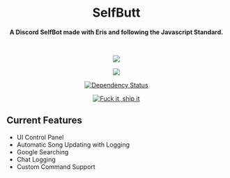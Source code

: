 <div align="center">
  <h1 align="center">SelfButt</h1>
  <p align="center">
    <strong>A Discord SelfBot made with Eris and following the Javascript Standard.</strong>
  </p>
  <br/>
  <p align="center">
    <a href="https://github.com/feross/standard"><img src="https://cdn.rawgit.com/feross/standard/master/badge.svg"></a>
  </p>
  <p align="center">
    <a href="https://circleci.com/gh/Noculi/selfbutt"><img src="https://circleci.com/gh/Noculi/selfbutt/tree/master.svg?style=svg&circle-token=a9d3bb657f2bff6ca4ffdbf125ceaf902f969a1f"></a>
  </p>
  <p align="center">
    <a href='https://gemnasium.com/github.com/Noculi/selfbutt'><img src="https://gemnasium.com/badges/github.com/Noculi/selfbutt.svg" alt="Dependency Status" /></a>
  </p>
  <p align="center">
    <a href='https://forthebadge.com/'><img src="http://forthebadge.com/images/badges/fuck-it-ship-it.svg" alt="Fuck it, ship it" /></a>
  </p>
</div>

Current Features
------  
* UI Control Panel
* Automatic Song Updating with Logging
* Google Searching
* Chat Logging
* Custom Command Support

